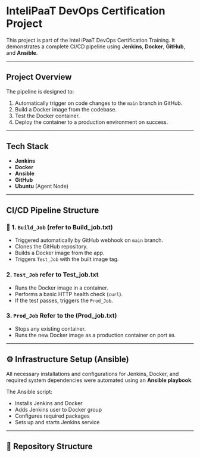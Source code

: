 # InteliPaaT DevOps Certification Project

This project is part of the Intel iPaaT DevOps Certification Training. It demonstrates a complete CI/CD pipeline using **Jenkins**, **Docker**, **GitHub**, and **Ansible**.

---

## Project Overview

The pipeline is designed to:

1. Automatically trigger on code changes to the `main` branch in GitHub.
2. Build a Docker image from the codebase.
3. Test the Docker container.
4. Deploy the container to a production environment on success.

---

##  Tech Stack

- **Jenkins** 
- **Docker**
- **Ansible**
- **GitHub**
- **Ubuntu** (Agent Node)

---

## CI/CD Pipeline Structure

### 🔧 1. `Build_Job` (refer to Build_job.txt)
- Triggered automatically by GitHub webhook on `main` branch.
- Clones the GitHub repository.
- Builds a Docker image from the app.
- Triggers `Test_Job` with the built image tag.

### 2. `Test_Job` refer to Test_job.txt
- Runs the Docker image in a container.
- Performs a basic HTTP health check (`curl`).
- If the test passes, triggers the `Prod_Job`.

###  3. `Prod_Job` Refer to the (Prod_job.txt)
- Stops any existing container.
- Runs the new Docker image as a production container on port `80`.

---

## ⚙️ Infrastructure Setup (Ansible)

All necessary installations and configurations for Jenkins, Docker, and required system dependencies were automated using an **Ansible playbook**.

The Ansible script:
- Installs Jenkins and Docker
- Adds Jenkins user to Docker group
- Configures required packages
- Sets up and starts Jenkins service

---

## 📂 Repository Structure

